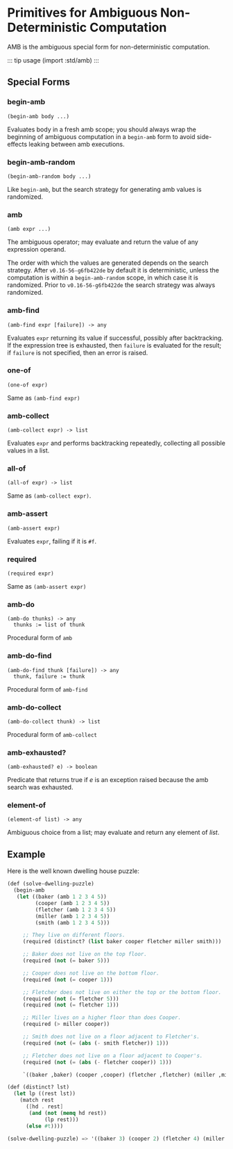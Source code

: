 # Primitives for Ambiguous Non-Deterministic Computation

AMB is the ambiguous special form for non-deterministic computation.

::: tip usage
(import :std/amb)
:::

## Special Forms

### begin-amb
```
(begin-amb body ...)
```

Evaluates body in a fresh amb scope; you should always wrap the beginning of ambiguous computation
in a `begin-amb` form to avoid side-effects leaking between amb executions.

### begin-amb-random
```
(begin-amb-random body ...)
```

Like `begin-amb`, but the search strategy for generating amb values is randomized.

### amb
```
(amb expr ...)
```

The ambiguous operator; may evaluate and return the value of any expression operand.

The order with which the values are generated depends on the search strategy.
After `v0.16-56-g6fb422de` by default it is deterministic, unless the computation is within
a `begin-amb-random` scope, in which case it is randomized.
Prior to `v0.16-56-g6fb422de` the search strategy was always randomized.

### amb-find
```
(amb-find expr [failure]) -> any
```

Evaluates `expr` returning its value if successful, possibly after backtracking.
If the expression tree is exhausted, then `failure` is evaluated for the result;
if `failure` is not specified, then an error is raised.

### one-of
```
(one-of expr)
```

Same as `(amb-find expr)`

### amb-collect
```
(amb-collect expr) -> list
```

Evaluates `expr` and performs backtracking repeatedly, collecting all possible
values in a list.

### all-of
```
(all-of expr) -> list
```

Same as `(amb-collect expr)`.

### amb-assert
```
(amb-assert expr)
```

Evaluates `expr`, failing if it is `#f`.

### required
```
(required expr)
```

Same as `(amb-assert expr)`

### amb-do
```
(amb-do thunks) -> any
  thunks := list of thunk
```

Procedural form of `amb`

### amb-do-find
```
(amb-do-find thunk [failure]) -> any
  thunk, failure := thunk
```

Procedural form of `amb-find`

### amb-do-collect
```
(amb-do-collect thunk) -> list
```

Procedural form of `amb-collect`


### amb-exhausted?
```
(amb-exhausted? e) -> boolean
```

Predicate that returns true if *e* is an exception raised because the amb search was exhausted.

### element-of
```
(element-of list) -> any
```

Ambiguous choice from a list; may evaluate and return any element of *list*.

## Example

Here is the well known dwelling house puzzle:

```scheme
(def (solve-dwelling-puzzle)
  (begin-amb
   (let ((baker (amb 1 2 3 4 5))
         (cooper (amb 1 2 3 4 5))
         (fletcher (amb 1 2 3 4 5))
         (miller (amb 1 2 3 4 5))
         (smith (amb 1 2 3 4 5)))

     ;; They live on different floors.
     (required (distinct? (list baker cooper fletcher miller smith)))

     ;; Baker does not live on the top floor.
     (required (not (= baker 5)))

     ;; Cooper does not live on the bottom floor.
     (required (not (= cooper 1)))

     ;; Fletcher does not live on either the top or the bottom floor.
     (required (not (= fletcher 5)))
     (required (not (= fletcher 1)))

     ;; Miller lives on a higher floor than does Cooper.
     (required (> miller cooper))

     ;; Smith does not live on a floor adjacent to Fletcher's.
     (required (not (= (abs (- smith fletcher)) 1)))

     ;; Fletcher does not live on a floor adjacent to Cooper's.
     (required (not (= (abs (- fletcher cooper)) 1)))

     `((baker ,baker) (cooper ,cooper) (fletcher ,fletcher) (miller ,miller) (smith ,smith)))))

(def (distinct? lst)
  (let lp ((rest lst))
    (match rest
      ([hd . rest]
       (and (not (memq hd rest))
            (lp rest)))
      (else #t))))

(solve-dwelling-puzzle) => '((baker 3) (cooper 2) (fletcher 4) (miller 5) (smith 1))
```
